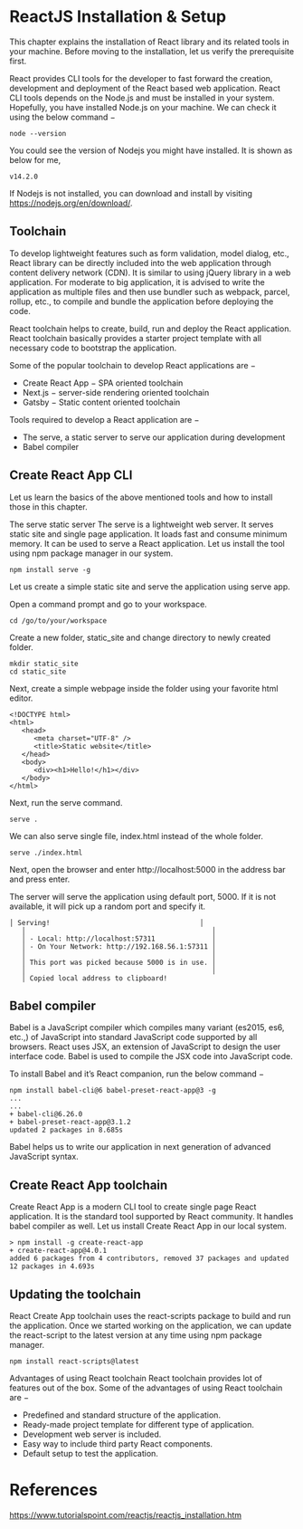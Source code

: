 # ReactJS Installation & Setup

This chapter explains the installation of React library and its related tools in your machine. Before moving to the installation, let us verify the prerequisite first.

React provides CLI tools for the developer to fast forward the creation, development and deployment of the React based web application. React CLI tools depends on the Node.js and must be installed in your system. Hopefully, you have installed Node.js on your machine. We can check it using the below command −
```
node --version
```
You could see the version of Nodejs you might have installed. It is shown as below for me,
```
v14.2.0
```
If Nodejs is not installed, you can download and install by visiting https://nodejs.org/en/download/.

## Toolchain
To develop lightweight features such as form validation, model dialog, etc., React library can be directly included into the web application through content delivery network (CDN). It is similar to using jQuery library in a web application. For moderate to big application, it is advised to write the application as multiple files and then use bundler such as webpack, parcel, rollup, etc., to compile and bundle the application before deploying the code.

React toolchain helps to create, build, run and deploy the React application. React toolchain basically provides a starter project template with all necessary code to bootstrap the application.

Some of the popular toolchain to develop React applications are −

- Create React App − SPA oriented toolchain
- Next.js − server-side rendering oriented toolchain
- Gatsby − Static content oriented toolchain

Tools required to develop a React application are −

- The serve, a static server to serve our application during development
- Babel compiler

## Create React App CLI
Let us learn the basics of the above mentioned tools and how to install those in this chapter.

The serve static server
The serve is a lightweight web server. It serves static site and single page application. It loads fast and consume minimum memory. It can be used to serve a React application. Let us install the tool using npm package manager in our system.
```
npm install serve -g
```
Let us create a simple static site and serve the application using serve app.

Open a command prompt and go to your workspace.
```
cd /go/to/your/workspace
```
Create a new folder, static_site and change directory to newly created folder.
```
mkdir static_site
cd static_site
```
Next, create a simple webpage inside the folder using your favorite html editor.
```
<!DOCTYPE html>
<html>
   <head>
      <meta charset="UTF-8" />
      <title>Static website</title>
   </head>
   <body>
      <div><h1>Hello!</h1></div>
   </body>
</html>
```
Next, run the serve command.
```
serve .
```
We can also serve single file, index.html instead of the whole folder.
```
serve ./index.html
```
Next, open the browser and enter http://localhost:5000 in the address bar and press enter.

The server will serve the application using default port, 5000. If it is not available, it will pick up a random port and specify it.
```
│ Serving!                                     │   
   │                                              │
   │ - Local: http://localhost:57311              │
   │ - On Your Network: http://192.168.56.1:57311 │
   │                                              │
   │ This port was picked because 5000 is in use. │
   │                                              │
   │ Copied local address to clipboard!
```

## Babel compiler
Babel is a JavaScript compiler which compiles many variant (es2015, es6, etc.,) of JavaScript into standard JavaScript code supported by all browsers. React uses JSX, an extension of JavaScript to design the user interface code. Babel is used to compile the JSX code into JavaScript code.

To install Babel and it’s React companion, run the below command −
```
npm install babel-cli@6 babel-preset-react-app@3 -g
...
...
+ babel-cli@6.26.0
+ babel-preset-react-app@3.1.2
updated 2 packages in 8.685s
```

Babel helps us to write our application in next generation of advanced JavaScript syntax.

## Create React App toolchain
Create React App is a modern CLI tool to create single page React application. It is the standard tool supported by React community. It handles babel compiler as well. Let us install Create React App in our local system.
```
> npm install -g create-react-app
+ create-react-app@4.0.1
added 6 packages from 4 contributors, removed 37 packages and updated 12 packages in 4.693s
```

## Updating the toolchain
React Create App toolchain uses the react-scripts package to build and run the application. Once we started working on the application, we can update the react-script to the latest version at any time using npm package manager.
```
npm install react-scripts@latest
```
Advantages of using React toolchain
React toolchain provides lot of features out of the box. Some of the advantages of using React toolchain are −

- Predefined and standard structure of the application.
- Ready-made project template for different type of application.
- Development web server is included.
- Easy way to include third party React components.
- Default setup to test the application.

# References
https://www.tutorialspoint.com/reactjs/reactjs_installation.htm
